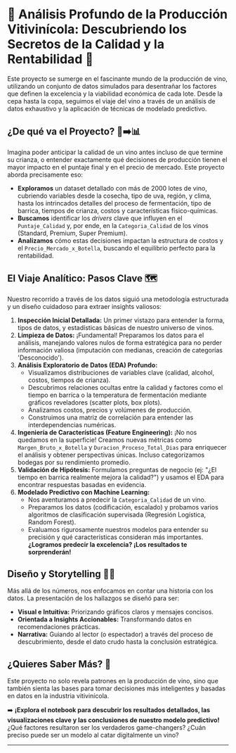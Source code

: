 # 🍷 Análisis Profundo de la Producción Vitivinícola: Descubriendo los Secretos de la Calidad y la Rentabilidad 🚀

Este proyecto se sumerge en el fascinante mundo de la producción de vino, utilizando un conjunto de datos simulados para desentrañar los factores que definen la excelencia y la viabilidad económica de cada lote. Desde la cepa hasta la copa, seguimos el viaje del vino a través de un análisis de datos exhaustivo y la aplicación de técnicas de modelado predictivo.

## ¿De qué va el Proyecto? 🍇➡️📊

Imagina poder anticipar la calidad de un vino antes incluso de que termine su crianza, o entender exactamente qué decisiones de producción tienen el mayor impacto en el puntaje final y en el precio de mercado. Este proyecto aborda precisamente eso:

*   **Exploramos** un dataset detallado con más de 2000 lotes de vino, cubriendo variables desde la cosecha, tipo de uva, región, y clima, hasta los intrincados detalles del proceso de fermentación, tipo de barrica, tiempos de crianza, costos y características físico-químicas.
*   **Buscamos** identificar los *drivers* clave que influyen en el `Puntaje_Calidad` y, por ende, en la `Categoria_Calidad` de los vinos (Standard, Premium, Super Premium).
*   **Analizamos** cómo estas decisiones impactan la estructura de costos y el `Precio_Mercado_x_Botella`, buscando el equilibrio perfecto para la rentabilidad.

## El Viaje Analítico: Pasos Clave 🗺️

Nuestro recorrido a través de los datos siguió una metodología estructurada y un diseño cuidadoso para extraer insights valiosos:

1.  **Inspección Inicial Detallada:** Un primer vistazo para entender la forma, tipos de datos, y estadísticas básicas de nuestro universo de vinos.
2.  **Limpieza de Datos:** ¡Fundamental! Preparamos los datos para el análisis, manejando valores nulos de forma estratégica para no perder información valiosa (imputación con medianas, creación de categorías 'Desconocido').
3.  **Análisis Exploratorio de Datos (EDA) Profundo:**
    *   Visualizamos distribuciones de variables clave (calidad, alcohol, costos, tiempos de crianza).
    *   Descubrimos relaciones ocultas entre la calidad y factores como el tiempo en barrica o la temperatura de fermentación mediante gráficos reveladores (scatter plots, box plots).
    *   Analizamos costos, precios y volúmenes de producción.
    *   Construimos una matriz de correlación para entender las interdependencias numéricas.
4.  **Ingeniería de Características (Feature Engineering):** ¡No nos quedamos en la superficie! Creamos nuevas métricas como `Margen_Bruto_x_Botella` y `Duracion_Proceso_Total_Dias` para enriquecer el análisis y obtener perspectivas únicas. Incluso categorizamos bodegas por su rendimiento promedio.
5.  **Validación de Hipótesis:** Formulamos preguntas de negocio (ej: "¿El tiempo en barrica realmente mejora la calidad?") y usamos el EDA para encontrar respuestas basadas en evidencia.
6.  **Modelado Predictivo con Machine Learning:**
    *   Nos aventuramos a predecir la `Categoria_Calidad` de un vino.
    *   Preparamos los datos (codificación, escalado) y probamos varios algoritmos de clasificación supervisada (Regresión Logística, Random Forest).
    *   Evaluamos rigurosamente nuestros modelos para entender su precisión y qué características consideran más importantes. **¿Logramos predecir la excelencia? ¡Los resultados te sorprenderán!**

## Diseño y Storytelling 🎨📜

Más allá de los números, nos enfocamos en contar una historia con los datos. La presentación de los hallazgos se diseñó para ser:

*   **Visual e Intuitiva:** Priorizando gráficos claros y mensajes concisos.
*   **Orientada a Insights Accionables:** Transformando datos en recomendaciones prácticas.
*   **Narrativa:** Guiando al lector (o espectador) a través del proceso de descubrimiento, desde el dato crudo hasta la conclusión estratégica.

## ¿Quieres Saber Más? 🤔

Este proyecto no solo revela patrones en la producción de vino, sino que también sienta las bases para tomar decisiones más inteligentes y basadas en datos en la industria vitivinícola.

➡️ **¡Explora el notebook para descubrir los resultados detallados, las visualizaciones clave y las conclusiones de nuestro modelo predictivo!** ¿Qué factores resultaron ser los verdaderos game-changers? ¿Cuán preciso puede ser un modelo al catar digitalmente un vino?

---
